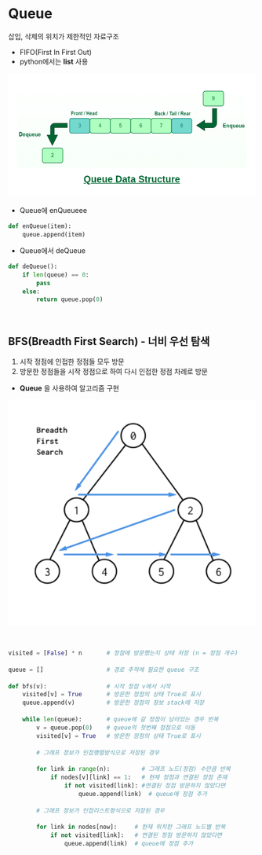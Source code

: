 # Queue

삽입, 삭제의 위치가 제한적인 자료구조 

- FIFO(First In First Out)
- python에서는 **list** 사용

![Queue](./../assets/Queue-Data-Structures.png)

- Queue에 enQueueee
```python 
def enQueue(item):
    queue.append(item)
```

- Queue에서 deQueue
```python 
def deQueue():
    if len(queue) == 0:
        pass
    else:
        return queue.pop(0)
```

<br>

## BFS(Breadth First Search) - 너비 우선 탐색

1. 시작 정점에 인접한 정점들 모두 방문
2. 방문한 정점들을 시작 정점으로 하여 다시 인접한 정점 차례로 방문

- **Queue** 을 사용하여 알고리즘 구현

![BFS](./../assets/BFS.png)

<br>

```python 
visited = [False] * n       # 정점에 방문했는지 상태 저장 (n = 정점 개수)

queue = []                  # 경로 추적에 필요한 queue 구조

def bfs(v):                 # 시작 정점 v에서 시작
    visited[v] = True       # 방문한 정점의 상태 True로 표시
    queue.append(v)         # 방문한 정점의 정보 stack에 저장

    while len(queue):       # queue에 갈 정점이 남아있는 경우 반복
        v = queue.pop(0)    # queue의 첫번째 정점으로 이동
        visited[v] = True   # 방문한 정점의 상태 True로 표시

        # 그래프 정보가 인접행렬방식으로 저장된 경우

        for link in range(n):         # 그래프 노드(정점) 수만큼 반복
            if nodes[v][link] == 1:   # 현재 정점과 연결된 정점 존재
                if not visited[link]: #연결된 정점 방문하지 않았다면
                    queue.append(link)  # queue에 정점 추가

        # 그래프 정보가 인접리스트형식으로 저장된 경우 
        
        for link in nodes[now]:     # 현재 위치한 그래프 노드별 반복
            if not visited[link]:   # 연결된 정점 방문하지 않았다면
                queue.append(link)  # queue에 정점 추가
```
